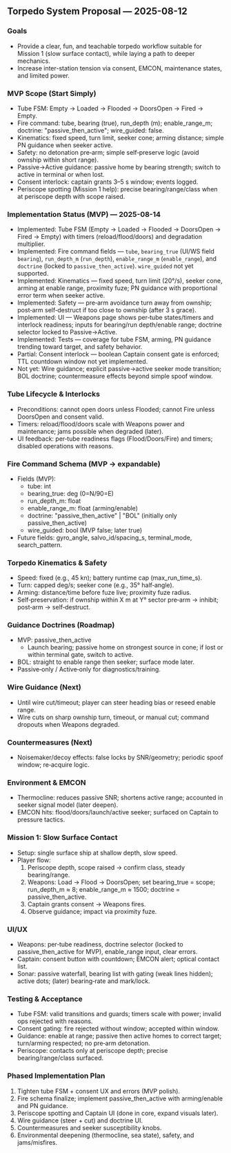 ## Torpedo System Proposal — 2025-08-12

### Goals
- Provide a clear, fun, and teachable torpedo workflow suitable for Mission 1 (slow surface contact), while laying a path to deeper mechanics.
- Increase inter-station tension via consent, EMCON, maintenance states, and limited power.

### MVP Scope (Start Simply)
- Tube FSM: Empty → Loaded → Flooded → DoorsOpen → Fired → Empty.
- Fire command: tube, bearing (true), run_depth (m); enable_range_m; doctrine: "passive_then_active"; wire_guided: false.
- Kinematics: fixed speed, turn limit, seeker cone; arming distance; simple PN guidance when seeker active.
- Safety: no detonation pre‑arm; simple self‑preserve logic (avoid ownship within short range).
- Passive→Active guidance: passive home by bearing strength; switch to active in terminal or when lost.
- Consent interlock: captain grants 3–5 s window; events logged.
- Periscope spotting (Mission 1 help): precise bearing/range/class when at periscope depth with scope raised.

### Implementation Status (MVP) — 2025-08-14
- Implemented: Tube FSM (Empty → Loaded → Flooded → DoorsOpen → Fired → Empty) with timers (reload/flood/doors) and degradation multiplier.
- Implemented: Fire command fields — `tube`, `bearing_true` (UI/WS field `bearing`), `run_depth_m` (`run_depth`), `enable_range_m` (`enable_range`), and `doctrine` (locked to `passive_then_active`). `wire_guided` not yet supported.
- Implemented: Kinematics — fixed speed, turn limit (20°/s), seeker cone, arming at enable range, proximity fuze; PN guidance with proportional error term when seeker active.
- Implemented: Safety — pre‑arm avoidance turn away from ownship; post‑arm self‑destruct if too close to ownship (after 3 s grace).
- Implemented: UI — Weapons page shows per‑tube states/timers and interlock readiness; inputs for bearing/run depth/enable range; doctrine selector locked to Passive→Active.
- Implemented: Tests — coverage for tube FSM, arming, PN guidance trending toward target, and safety behavior.
- Partial: Consent interlock — boolean Captain consent gate is enforced; TTL countdown window not yet implemented.
- Not yet: Wire guidance; explicit passive→active seeker mode transition; BOL doctrine; countermeasure effects beyond simple spoof window.

### Tube Lifecycle & Interlocks
- Preconditions: cannot open doors unless Flooded; cannot Fire unless DoorsOpen and consent valid.
- Timers: reload/flood/doors scale with Weapons power and maintenance; jams possible when degraded (later).
- UI feedback: per‑tube readiness flags (Flood/Doors/Fire) and timers; disabled operations with reasons.

### Fire Command Schema (MVP → expandable)
- Fields (MVP):
  - tube: int
  - bearing_true: deg (0=N/90=E)
  - run_depth_m: float
  - enable_range_m: float (arming/enable)
  - doctrine: "passive_then_active" | "BOL" (initially only passive_then_active)
  - wire_guided: bool (MVP false; later true)
- Future fields: gyro_angle, salvo_id/spacing_s, terminal_mode, search_pattern.

### Torpedo Kinematics & Safety
- Speed: fixed (e.g., 45 kn); battery runtime cap (max_run_time_s).
- Turn: capped deg/s; seeker cone (e.g., 35° half‑angle).
- Arming: distance/time before fuze live; proximity fuze radius.
- Self‑preservation: if ownship within X m at Y° sector pre‑arm → inhibit; post‑arm → self‑destruct.

### Guidance Doctrines (Roadmap)
- MVP: passive_then_active
  - Launch bearing; passive home on strongest source in cone; if lost or within terminal gate, switch to active.
- BOL: straight to enable range then seeker; surface mode later.
- Passive‑only / Active‑only for diagnostics/training.

### Wire Guidance (Next)
- Until wire cut/timeout; player can steer heading bias or reseed enable range.
- Wire cuts on sharp ownship turn, timeout, or manual cut; command dropouts when Weapons degraded.

### Countermeasures (Next)
- Noisemaker/decoy effects: false locks by SNR/geometry; periodic spoof window; re‑acquire logic.

### Environment & EMCON
- Thermocline: reduces passive SNR; shortens active range; accounted in seeker signal model (later deepen).
- EMCON hits: flood/doors/launch/active seeker; surfaced on Captain to pressure tactics.

### Mission 1: Slow Surface Contact
- Setup: single surface ship at shallow depth, slow speed.
- Player flow:
  1) Periscope depth, scope raised → confirm class, steady bearing/range.
  2) Weapons: Load → Flood → DoorsOpen; set bearing_true = scope; run_depth_m ≈ 8; enable_range_m ≈ 1500; doctrine = passive_then_active.
  3) Captain grants consent → Weapons fires.
  4) Observe guidance; impact via proximity fuze.

### UI/UX
- Weapons: per‑tube readiness, doctrine selector (locked to passive_then_active for MVP), enable_range input, clear errors.
- Captain: consent button with countdown; EMCON alert; optical contact list.
- Sonar: passive waterfall, bearing list with gating (weak lines hidden); active dots; (later) bearing‑rate and mark/lock.

### Testing & Acceptance
- Tube FSM: valid transitions and guards; timers scale with power; invalid ops rejected with reasons.
- Consent gating: fire rejected without window; accepted within window.
- Guidance: enable at range; passive then active homes to correct target; turn/arming respected; no pre‑arm detonation.
- Periscope: contacts only at periscope depth; precise bearing/range/class surfaced.

### Phased Implementation Plan
1) Tighten tube FSM + consent UX and errors (MVP polish).
2) Fire schema finalize; implement passive_then_active with arming/enable and PN guidance.
3) Periscope spotting and Captain UI (done in core, expand visuals later).
4) Wire guidance (steer + cut) and doctrine UI.
5) Countermeasures and seeker susceptibility knobs.
6) Environmental deepening (thermocline, sea state), safety, and jams/misfires.


